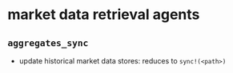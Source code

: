 # market data retrieval agents

## **`aggregates_sync`**

- update historical market data stores: reduces to `sync!(<path>)`